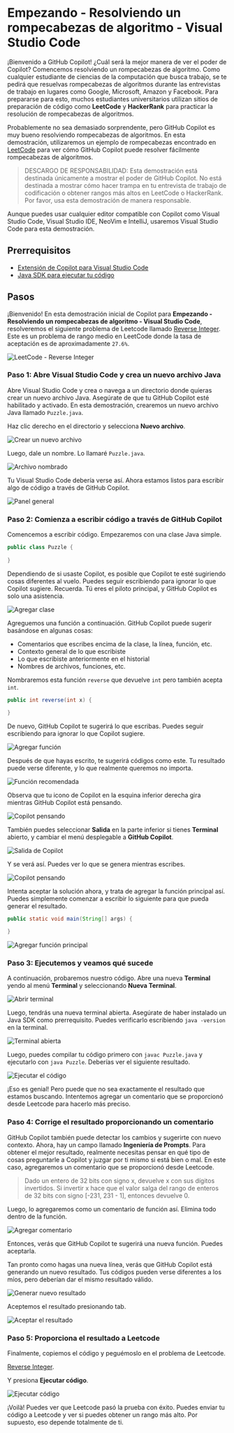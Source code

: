 # Empezando - Resolviendo un rompecabezas de algoritmo - Visual Studio Code

¡Bienvenido a GitHub Copilot! ¿Cuál será la mejor manera de ver el poder de Copilot? Comencemos resolviendo un rompecabezas de algoritmo. Como cualquier estudiante de ciencias de la computación que busca trabajo, se te pedirá que resuelvas rompecabezas de algoritmos durante las entrevistas de trabajo en lugares como Google, Microsoft, Amazon y Facebook. Para prepararse para esto, muchos estudiantes universitarios utilizan sitios de preparación de código como **LeetCode** y **HackerRank** para practicar la resolución de rompecabezas de algoritmos.

Probablemente no sea demasiado sorprendente, pero GitHub Copilot es muy bueno resolviendo rompecabezas de algoritmos. En esta demostración, utilizaremos un ejemplo de rompecabezas encontrado en [LeetCode](https://leetcode.com/) para ver cómo GitHub Copilot puede resolver fácilmente rompecabezas de algoritmos.

> DESCARGO DE RESPONSABILIDAD: Esta demostración está destinada únicamente a mostrar el poder de GitHub Copilot. No está destinada a mostrar cómo hacer trampa en tu entrevista de trabajo de codificación o obtener rangos más altos en LeetCode o HackerRank. Por favor, usa esta demostración de manera responsable.

Aunque puedes usar cualquier editor compatible con Copilot como Visual Studio Code, Visual Studio IDE, NeoVim e IntelliJ, usaremos Visual Studio Code para esta demostración.

## Prerrequisitos

- [Extensión de Copilot para Visual Studio Code](https://code.visualstudio.com/download)
- [Java SDK para ejecutar tu código](https://www.oracle.com/java/technologies/javase-downloads.html)

## Pasos

¡Bienvenido! En esta demostración inicial de Copilot para **Empezando - Resolviendo un rompecabezas de algoritmo - Visual Studio Code**, resolveremos el siguiente problema de Leetcode llamado [Reverse Integer](https://leetcode.com/problems/reverse-integer/). Este es un problema de rango medio en LeetCode donde la tasa de aceptación es de aproximadamente `27.6%`.

![LeetCode - Reverse Integer](./images/1_LeetCodeProblem.jpg)

### Paso 1: Abre Visual Studio Code y crea un nuevo archivo Java

Abre Visual Studio Code y crea o navega a un directorio donde quieras crear un nuevo archivo Java. Asegúrate de que tu GitHub Copilot esté habilitado y activado. En esta demostración, crearemos un nuevo archivo Java llamado `Puzzle.java`.

Haz clic derecho en el directorio y selecciona **Nuevo archivo**.

![Crear un nuevo archivo](./images/2_OpenVSCode.jpg)

Luego, dale un nombre. Lo llamaré `Puzzle.java`.

![Archivo nombrado](./images/3_CreateFile.jpg)

Tu Visual Studio Code debería verse así. Ahora estamos listos para escribir algo de código a través de GitHub Copilot.

![Panel general](./images/4_Overview.jpg)

### Paso 2: Comienza a escribir código a través de GitHub Copilot

Comencemos a escribir código. Empezaremos con una clase Java simple.

```java
public class Puzzle {
    
}
```

Dependiendo de si usaste Copilot, es posible que Copilot te esté sugiriendo cosas diferentes al vuelo. Puedes seguir escribiendo para ignorar lo que Copilot sugiere. Recuerda. Tú eres el piloto principal, y GitHub Copilot es solo una asistencia.

![Agregar clase](./images/5_AddClass.jpg)

Agreguemos una función a continuación. GitHub Copilot puede sugerir basándose en algunas cosas:

- Comentarios que escribes encima de la clase, la línea, función, etc.
- Contexto general de lo que escribiste
- Lo que escribiste anteriormente en el historial
- Nombres de archivos, funciones, etc.

Nombraremos esta función `reverse` que devuelve `int` pero también acepta `int`.

```java
public int reverse(int x) {

}
```

De nuevo, GitHub Copilot te sugerirá lo que escribas. Puedes seguir escribiendo para ignorar lo que Copilot sugiere.

![Agregar función](./images/6_CreateFunction.jpg)

Después de que hayas escrito, te sugerirá códigos como este. Tu resultado puede verse diferente, y lo que realmente queremos no importa.

![Función recomendada](./images/7_SuggestionFunctionReverse.jpg)

Observa que tu icono de Copilot en la esquina inferior derecha gira mientras GitHub Copilot está pensando.

![Copilot pensando](./images/8_CopilotThinking.jpg)

También puedes seleccionar **Salida** en la parte inferior si tienes **Terminal** abierto, y cambiar el menú desplegable a **GitHub Copilot**.

![Salida de Copilot](./images/8_1_CopilotOutput.jpg)

Y se verá así. Puedes ver lo que se genera mientras escribes.

![Copilot pensando](./images/8_2_CopilotPrint.jpg)

Intenta aceptar la solución ahora, y trata de agregar la función principal así. Puedes simplemente comenzar a escribir lo siguiente para que pueda generar el resultado.

```java
public static void main(String[] args) {
    
}
```

![Agregar función principal](./images/9_MainFunction.jpg)

### Paso 3: Ejecutemos y veamos qué sucede

A continuación, probaremos nuestro código. Abre una nueva **Terminal** yendo al menú **Terminal** y seleccionando **Nueva Terminal**.

![Abrir terminal](./images/10_OpenTerminal.jpg)

Luego, tendrás una nueva terminal abierta. Asegúrate de haber instalado un Java SDK como prerrequisito. Puedes verificarlo escribiendo `java -version` en la terminal.

![Terminal abierta](./images/11_TerminalOpened.jpg)

Luego, puedes compilar tu código primero con `javac Puzzle.java` y ejecutarlo con `java Puzzle`. Deberías ver el siguiente resultado.

![Ejecutar el código](./images/12_Output.jpg)

¡Eso es genial! Pero puede que no sea exactamente el resultado que estamos buscando. Intentemos agregar un comentario que se proporcionó desde Leetcode para hacerlo más preciso.

### Paso 4: Corrige el resultado proporcionando un comentario

GitHub Copilot también puede detectar los cambios y sugerirte con nuevo contexto. Ahora, hay un campo llamado **Ingeniería de Prompts**. Para obtener el mejor resultado, realmente necesitas pensar en qué tipo de cosas preguntarle a Copilot y juzgar por ti mismo si está bien o mal. En este caso, agregaremos un comentario que se proporcionó desde Leetcode.

> Dado un entero de 32 bits con signo x, devuelve x con sus dígitos invertidos. Si invertir x hace que el valor salga del rango de enteros de 32 bits con signo [-231, 231 - 1], entonces devuelve 0.

Luego, lo agregaremos como un comentario de función así. Elimina todo dentro de la función.

![Agregar comentario](./images/13_AddComment.jpg)

Entonces, verás que GitHub Copilot te sugerirá una nueva función. Puedes aceptarla.

Tan pronto como hagas una nueva línea, verás que GitHub Copilot está generando un nuevo resultado. Tus códigos pueden verse diferentes a los míos, pero deberían dar el mismo resultado válido.

![Generar nuevo resultado](./images/14_GenerateNewResult.jpg)

Aceptemos el resultado presionando tab.

![Aceptar el resultado](./images/15_AcceptResult.jpg)

### Paso 5: Proporciona el resultado a Leetcode

Finalmente, copiemos el código y peguémoslo en el problema de Leetcode.

[Reverse Integer](https://leetcode.com/problems/reverse-integer/).

Y presiona **Ejecutar código**.

![Ejecutar código](./images/16_LeetCodePass.jpg)

¡Voilà! Puedes ver que Leetcode pasó la prueba con éxito. Puedes enviar tu código a Leetcode y ver si puedes obtener un rango más alto. Por supuesto, eso depende totalmente de ti.
